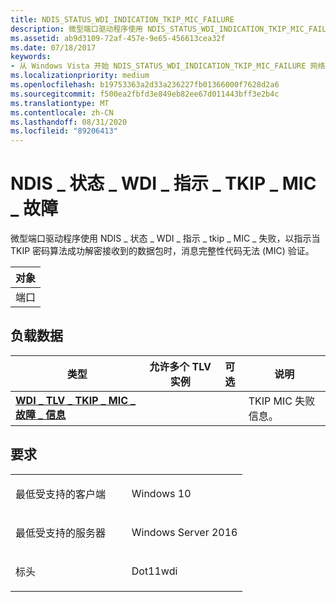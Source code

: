 ```yaml
---
title: NDIS_STATUS_WDI_INDICATION_TKIP_MIC_FAILURE
description: 微型端口驱动程序使用 NDIS_STATUS_WDI_INDICATION_TKIP_MIC_FAILURE 来指示收到的、由 TKIP 密码算法成功解密的数据包时，消息完整性代码无法 (MIC) 验证。
ms.assetid: ab9d3109-72af-457e-9e65-456613cea32f
ms.date: 07/18/2017
keywords:
- 从 Windows Vista 开始 NDIS_STATUS_WDI_INDICATION_TKIP_MIC_FAILURE 网络驱动程序
ms.localizationpriority: medium
ms.openlocfilehash: b19753363a2d33a236227fb01366000f7628d2a6
ms.sourcegitcommit: f500ea2fbfd3e849eb82ee67d011443bff3e2b4c
ms.translationtype: MT
ms.contentlocale: zh-CN
ms.lasthandoff: 08/31/2020
ms.locfileid: "89206413"
---
```

# <a name="ndis_status_wdi_indication_tkip_mic_failure"></a>NDIS \_ 状态 \_ WDI \_ 指示 \_ TKIP \_ MIC \_ 故障


微型端口驱动程序使用 NDIS \_ 状态 \_ WDI \_ 指示 \_ tkip \_ MIC \_ 失败，以指示当 TKIP 密码算法成功解密接收到的数据包时，消息完整性代码无法 (MIC) 验证。

| 对象 |
|--------|
| 端口   |

 

## <a name="payload-data"></a>负载数据


| 类型                                                                             | 允许多个 TLV 实例 | 可选 | 说明                       |
|----------------------------------------------------------------------------------|--------------------------------|----------|-----------------------------------|
| [**WDI \_ TLV \_ TKIP \_ MIC \_ 故障 \_ 信息**](./wdi-tlv-tkip-mic-failure-info.md) |                                |          | TKIP MIC 失败信息。 |

 

<a name="requirements"></a>要求
------------

<table>
<colgroup>
<col width="50%" />
<col width="50%" />
</colgroup>
<tbody>
<tr class="odd">
<td><p>最低受支持的客户端</p></td>
<td><p>Windows 10</p></td>
</tr>
<tr class="even">
<td><p>最低受支持的服务器</p></td>
<td><p>Windows Server 2016</p></td>
</tr>
<tr class="odd">
<td><p>标头</p></td>
<td>Dot11wdi</td>
</tr>
</tbody>
</table>

 

